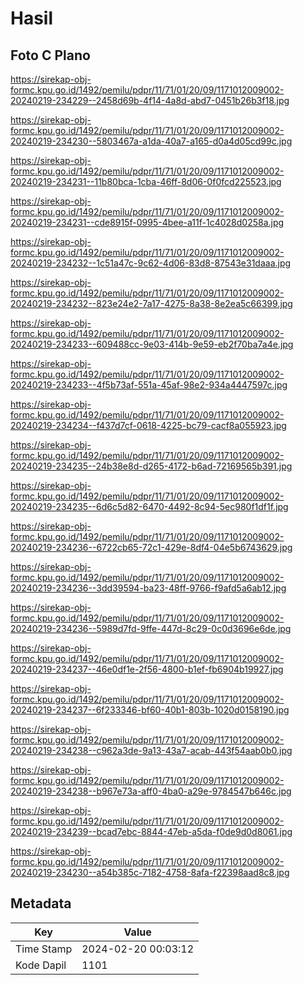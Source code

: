 # Hasil

## Foto C Plano

https://sirekap-obj-formc.kpu.go.id/1492/pemilu/pdpr/11/71/01/20/09/1171012009002-20240219-234229--2458d69b-4f14-4a8d-abd7-0451b26b3f18.jpg

https://sirekap-obj-formc.kpu.go.id/1492/pemilu/pdpr/11/71/01/20/09/1171012009002-20240219-234230--5803467a-a1da-40a7-a165-d0a4d05cd99c.jpg

https://sirekap-obj-formc.kpu.go.id/1492/pemilu/pdpr/11/71/01/20/09/1171012009002-20240219-234231--11b80bca-1cba-46ff-8d06-0f0fcd225523.jpg

https://sirekap-obj-formc.kpu.go.id/1492/pemilu/pdpr/11/71/01/20/09/1171012009002-20240219-234231--cde8915f-0995-4bee-a11f-1c4028d0258a.jpg

https://sirekap-obj-formc.kpu.go.id/1492/pemilu/pdpr/11/71/01/20/09/1171012009002-20240219-234232--1c51a47c-9c62-4d06-83d8-87543e31daaa.jpg

https://sirekap-obj-formc.kpu.go.id/1492/pemilu/pdpr/11/71/01/20/09/1171012009002-20240219-234232--823e24e2-7a17-4275-8a38-8e2ea5c66399.jpg

https://sirekap-obj-formc.kpu.go.id/1492/pemilu/pdpr/11/71/01/20/09/1171012009002-20240219-234233--609488cc-9e03-414b-9e59-eb2f70ba7a4e.jpg

https://sirekap-obj-formc.kpu.go.id/1492/pemilu/pdpr/11/71/01/20/09/1171012009002-20240219-234233--4f5b73af-551a-45af-98e2-934a4447597c.jpg

https://sirekap-obj-formc.kpu.go.id/1492/pemilu/pdpr/11/71/01/20/09/1171012009002-20240219-234234--f437d7cf-0618-4225-bc79-cacf8a055923.jpg

https://sirekap-obj-formc.kpu.go.id/1492/pemilu/pdpr/11/71/01/20/09/1171012009002-20240219-234235--24b38e8d-d265-4172-b6ad-72169565b391.jpg

https://sirekap-obj-formc.kpu.go.id/1492/pemilu/pdpr/11/71/01/20/09/1171012009002-20240219-234235--6d6c5d82-6470-4492-8c94-5ec980f1df1f.jpg

https://sirekap-obj-formc.kpu.go.id/1492/pemilu/pdpr/11/71/01/20/09/1171012009002-20240219-234236--6722cb65-72c1-429e-8df4-04e5b6743629.jpg

https://sirekap-obj-formc.kpu.go.id/1492/pemilu/pdpr/11/71/01/20/09/1171012009002-20240219-234236--3dd39594-ba23-48ff-9766-f9afd5a6ab12.jpg

https://sirekap-obj-formc.kpu.go.id/1492/pemilu/pdpr/11/71/01/20/09/1171012009002-20240219-234236--5989d7fd-9ffe-447d-8c29-0c0d3696e6de.jpg

https://sirekap-obj-formc.kpu.go.id/1492/pemilu/pdpr/11/71/01/20/09/1171012009002-20240219-234237--46e0df1e-2f56-4800-b1ef-fb6904b19927.jpg

https://sirekap-obj-formc.kpu.go.id/1492/pemilu/pdpr/11/71/01/20/09/1171012009002-20240219-234237--6f233346-bf60-40b1-803b-1020d0158190.jpg

https://sirekap-obj-formc.kpu.go.id/1492/pemilu/pdpr/11/71/01/20/09/1171012009002-20240219-234238--c962a3de-9a13-43a7-acab-443f54aab0b0.jpg

https://sirekap-obj-formc.kpu.go.id/1492/pemilu/pdpr/11/71/01/20/09/1171012009002-20240219-234238--b967e73a-aff0-4ba0-a29e-9784547b646c.jpg

https://sirekap-obj-formc.kpu.go.id/1492/pemilu/pdpr/11/71/01/20/09/1171012009002-20240219-234239--bcad7ebc-8844-47eb-a5da-f0de9d0d8061.jpg

https://sirekap-obj-formc.kpu.go.id/1492/pemilu/pdpr/11/71/01/20/09/1171012009002-20240219-234230--a54b385c-7182-4758-8afa-f22398aad8c8.jpg


## Metadata

| Key        | Value               |
| ---------- | ------------------- |
| Time Stamp | 2024-02-20 00:03:12 |
| Kode Dapil | 1101                |



